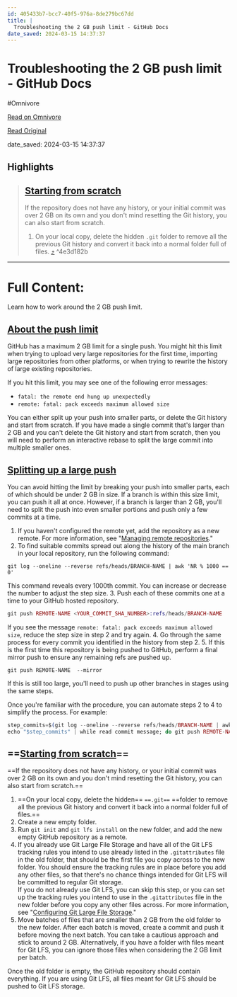```yaml
---
id: 405433b7-bcc7-40f5-976a-8de279bc67dd
title: |
  Troubleshooting the 2 GB push limit - GitHub Docs
date_saved: 2024-03-15 14:37:37
---
```


# Troubleshooting the 2 GB push limit - GitHub Docs
#Omnivore

[Read on Omnivore](https://omnivore.app/me/troubleshooting-the-2-gb-push-limit-git-hub-docs-18e4367c3c8)

[Read Original](https://docs.github.com/en/get-started/using-git/troubleshooting-the-2-gb-push-limit)

date_saved: 2024-03-15 14:37:37


## Highlights

> ## [Starting from scratch](#starting-from-scratch)
> 
> If the repository does not have any history, or your initial commit was over 2 GB on its own and you don't mind resetting the Git history, you can also start from scratch.
> 
> 1. On your local copy, delete the hidden `.git` folder to remove all the previous Git history and convert it back into a normal folder full of files. [⤴️](https://omnivore.app/me/troubleshooting-the-2-gb-push-limit-git-hub-docs-18e4367c3c8#4e3d182b-a4d0-41a5-b80a-39a916d94c19)  ^4e3d182b


--- 

# Full Content: 

Learn how to work around the 2 GB push limit.

## [About the push limit](#about-the-push-limit)

GitHub has a maximum 2 GB limit for a single push. You might hit this limit when trying to upload very large repositories for the first time, importing large repositories from other platforms, or when trying to rewrite the history of large existing repositories.

If you hit this limit, you may see one of the following error messages:

* `fatal: the remote end hung up unexpectedly`
* `remote: fatal: pack exceeds maximum allowed size`

You can either split up your push into smaller parts, or delete the Git history and start from scratch. If you have made a single commit that's larger than 2 GB and you can't delete the Git history and start from scratch, then you will need to perform an interactive rebase to split the large commit into multiple smaller ones.

## [Splitting up a large push](#splitting-up-a-large-push)

You can avoid hitting the limit by breaking your push into smaller parts, each of which should be under 2 GB in size. If a branch is within this size limit, you can push it all at once. However, if a branch is larger than 2 GB, you'll need to split the push into even smaller portions and push only a few commits at a time.

1. If you haven't configured the remote yet, add the repository as a new remote. For more information, see "[Managing remote repositories](https://docs.github.com/en/get-started/getting-started-with-git/managing-remote-repositories#adding-a-remote-repository)."
2. To find suitable commits spread out along the history of the main branch in your local repository, run the following command:  
```sqf  
git log --oneline --reverse refs/heads/BRANCH-NAME | awk 'NR % 1000 == 0'  
```  
This command reveals every 1000th commit. You can increase or decrease the number to adjust the step size.
3. Push each of these commits one at a time to your GitHub hosted repository.  
```elixir  
git push REMOTE-NAME <YOUR_COMMIT_SHA_NUMBER>:refs/heads/BRANCH-NAME  
```  
If you see the message `remote: fatal: pack exceeds maximum allowed size`, reduce the step size in step 2 and try again.
4. Go through the same process for every commit you identified in the history from step 2.
5. If this is the first time this repository is being pushed to GitHub, perform a final mirror push to ensure any remaining refs are pushed up.  
```pgsql  
git push REMOTE-NAME  --mirror  
```  
If this is still too large, you'll need to push up other branches in stages using the same steps.

Once you're familiar with the procedure, you can automate steps 2 to 4 to simplify the process. For example:

```elixir
step_commits=$(git log --oneline --reverse refs/heads/BRANCH-NAME | awk 'NR % 1000 == 0')
echo "$step_commits" | while read commit message; do git push REMOTE-NAME  $commit:refs/heads/BRANCH-NAME; done

```

## ==[Starting from scratch](#starting-from-scratch)==

==If the repository does not have any history, or your initial commit was over 2 GB on its own and you don't mind resetting the Git history, you can also start from scratch.==

1. ==On your local copy, delete the hidden== `==.git==` ==folder to remove all the previous Git history and convert it back into a normal folder full of files.==
2. Create a new empty folder.
3. Run `git init` and `git lfs install` on the new folder, and add the new empty GitHub repository as a remote.
4. If you already use Git Large File Storage and have all of the Git LFS tracking rules you intend to use already listed in the `.gitattributes` file in the old folder, that should be the first file you copy across to the new folder. You should ensure the tracking rules are in place before you add any other files, so that there's no chance things intended for Git LFS will be committed to regular Git storage.  
If you do not already use Git LFS, you can skip this step, or you can set up the tracking rules you intend to use in the `.gitattributes` file in the new folder before you copy any other files across. For more information, see "[Configuring Git Large File Storage](https://docs.github.com/en/repositories/working-with-files/managing-large-files/configuring-git-large-file-storage)."
5. Move batches of files that are smaller than 2 GB from the old folder to the new folder. After each batch is moved, create a commit and push it before moving the next batch. You can take a cautious approach and stick to around 2 GB. Alternatively, if you have a folder with files meant for Git LFS, you can ignore those files when considering the 2 GB limit per batch.

Once the old folder is empty, the GitHub repository should contain everything. If you are using Git LFS, all files meant for Git LFS should be pushed to Git LFS storage.
